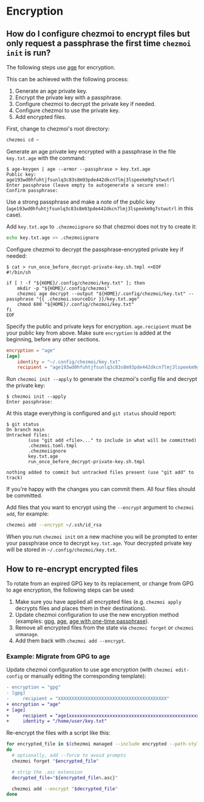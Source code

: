 # Encryption

## How do I configure chezmoi to encrypt files but only request a passphrase the first time `chezmoi init` is run?

The following steps use [age][age] for encryption.

This can be achieved with the following process:

1. Generate an age private key.
2. Encrypt the private key with a passphrase.
3. Configure chezmoi to decrypt the private key if needed.
4. Configure chezmoi to use the private key.
5. Add encrypted files.

First, change to chezmoi's root directory:

```sh
chezmoi cd ~
```

Generate an age private key encrypted with a passphrase in the file
`key.txt.age` with the command:

```console
$ age-keygen | age --armor --passphrase > key.txt.age
Public key: age193wd0hfuhtjfsunlq3c83s8m93pde442dkcn7lmj3lspeekm9g7stwutrl
Enter passphrase (leave empty to autogenerate a secure one):
Confirm passphrase:
```

Use a strong passphrase and make a note of the public key
(`age193wd0hfuhtjfsunlq3c83s8m93pde442dkcn7lmj3lspeekm9g7stwutrl` in this case).

Add `key.txt.age` to `.chezmoiignore` so that chezmoi does not try to create it:

```sh
echo key.txt.age >> .chezmoiignore
```

Configure chezmoi to decrypt the passphrase-encrypted private key if needed:

```console
$ cat > run_once_before_decrypt-private-key.sh.tmpl <<EOF
#!/bin/sh

if [ ! -f "${HOME}/.config/chezmoi/key.txt" ]; then
    mkdir -p "${HOME}/.config/chezmoi"
    chezmoi age decrypt --output "${HOME}/.config/chezmoi/key.txt" --passphrase "{{ .chezmoi.sourceDir }}/key.txt.age"
    chmod 600 "${HOME}/.config/chezmoi/key.txt"
fi
EOF
```

Specify the public and private keys for encryption.
`age.recipient` must be your public key from above.
Make sure `encryption` is added at the beginning, before any other sections.

```toml title="~/.config/chezmoi/chezmoi.toml"
encryption = "age"
[age]
    identity = "~/.config/chezmoi/key.txt"
    recipient = "age193wd0hfuhtjfsunlq3c83s8m93pde442dkcn7lmj3lspeekm9g7stwutrl"
```

Run `chezmoi init --apply` to generate the chezmoi's config file and decrypt the
private key:

```console
$ chezmoi init --apply
Enter passphrase:
```

At this stage everything is configured and `git status` should report:

```console
$ git status
On branch main
Untracked files:
        (use "git add <file>..." to include in what will be committed)
        .chezmoi.toml.tmpl
        .chezmoiignore
        key.txt.age
        run_once_before_decrypt-private-key.sh.tmpl

nothing added to commit but untracked files present (use "git add" to track)
```

If you're happy with the changes you can commit them. All four files should be
committed.

Add files that you want to encrypt using the `--encrypt` argument to `chezmoi
add`, for example:

```sh
chezmoi add --encrypt ~/.ssh/id_rsa
```

When you run `chezmoi init` on a new machine you will be prompted to enter your
passphrase once to decrypt `key.txt.age`. Your decrypted private key will be
stored in `~/.config/chezmoi/key.txt`.

## How to re-encrypt encrypted files

To rotate from an expired GPG key to its replacement, or change from GPG to age
encryption, the following steps can be used:

1. Make sure you have applied all encrypted files (e.g. `chezmoi apply` decrypts
   files and places them in their destinations).
2. Update chezmoi configuration to use the new encryption method (examples:
   [gpg][site-gpg], [age][site-age], [age with one-time
   passphrase][age-passphrase]).
3. Remove all encrypted files from the state via `chezmoi forget` or `chezmoi unmanage`.
4. Add them back with `chezmoi add --encrypt`.

### Example: Migrate from GPG to age

Update chezmoi configuration to use age encryption (with `chezmoi edit-config`
or manually editing the corresponding template):

```diff
- encryption = "gpg"
- [gpg]
-     recipient = "XXXXXXXXXXXXXXXXXXXXXXXXXXXXXXXXXXXXXXXX"
+ encryption = "age"
+ [age]
+     recipient = "age1xxxxxxxxxxxxxxxxxxxxxxxxxxxxxxxxxxxxxxxxxxxxxxxxxxxxxxxxxx"
+     identity = "/home/user/key.txt"
```

Re-encrypt the files with a script like this:

```bash
for encrypted_file in $(chezmoi managed --include encrypted --path-style absolute)
do
  # optionally, add --force to avoid prompts
  chezmoi forget "$encrypted_file"

  # strip the .asc extension
  decrypted_file="${encrypted_file%.asc}"

  chezmoi add --encrypt "$decrypted_file"
done
```

[site-gpg]: /user-guide/encryption/gpg.md
[site-age]: /user-guide/encryption/age.md
[age-passphrase]: #how-do-i-configure-chezmoi-to-encrypt-files-but-only-request-a-passphrase-the-first-time-chezmoi-init-is-run
[age]: https://age-encryption.org/
